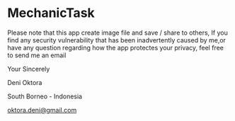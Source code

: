 # MechanicTask

Please note that this app create image file and save / share to others, If you find any security vulnerability that has been inadvertently caused by me,or have any question regarding how the app protectes your privacy, feel free to send me an email

Your Sincerely

Deni Oktora

South Borneo - Indonesia

oktora.deni@gmail.com
